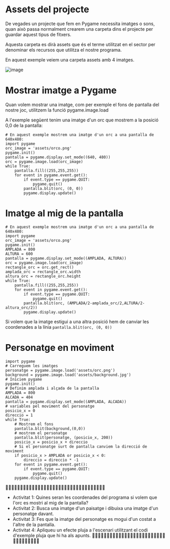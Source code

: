 # Assets del projecte

De vegades un projecte que fem en Pygame necessita imatges o sons, quan això passa normalment crearem una carpeta dins el projecte per guardar aquest tipus de fitxers.

Aquesta carpeta es dirà assets que és el terme utilitzat en el sector per denominar els recursos que utilitza el nostre programa.

En aquest exemple veiem una carpeta assets amb 4 imatges.

![image](https://github.com/user-attachments/assets/3f1f96cf-cb16-43de-ada9-42a90b6e79d0)

# Mostrar imatge a Pygame

Quan volem mostrar una imatge, com per exemple el fons de pantalla del nostre joc, utilitzem la funció pygame.image.load

A l'exemple següent tenim una imatge d'un orc que mostrem a la posició 0,0 de la pantalla:

```
# En aquest exemple mostrem una imatge d'un orc a una pantalla de 640x480:
import pygame
orc_image = 'assets/orco.png'
pygame.init()
pantalla = pygame.display.set_mode((640, 480))
orc = pygame.image.load(orc_image)
while True:
    pantalla.fill((255,255,255))
    for event in pygame.event.get():
        if event.type == pygame.QUIT:
            pygame.quit()
        pantalla.blit(orc, (0, 0))
        pygame.display.update()
```

# Imatge al mig de la pantalla

```
# En aquest exemple mostrem una imatge d'un orc a una pantalla de 640x480:
import pygame
orc_image = 'assets/orco.png'
pygame.init()
AMPLADA = 800
ALTURA = 600
pantalla = pygame.display.set_mode((AMPLADA, ALTURA))
orc = pygame.image.load(orc_image)
rectangle_orc = orc.get_rect()
amplada_orc = rectangle_orc.width
altura_orc = rectangle_orc.height
while True:
    pantalla.fill((255,255,255))
    for event in pygame.event.get():
        if event.type == pygame.QUIT:
            pygame.quit()
        pantalla.blit(orc, (AMPLADA/2-amplada_orc/2,ALTURA/2-altura_orc/2))
        pygame.display.update()
```

Si volem que la imatge estigui a una altra posició hem de canviar les coordenades a la línia ```pantalla.blit(orc, (0, 0))```

# Personatge en moviment

```
import pygame
# Carreguem les imatges
personatge = pygame.image.load('assets/orc.png')
background = pygame.image.load('assets/background.jpg')
# Iniciem pygame
pygame.init()
# Definim amplada i alçada de la pantalla
AMPLADA = 800
ALCADA = 404
pantalla = pygame.display.set_mode((AMPLADA, ALCADA))
# variables pel moviment del personatge
posicio_x = 0
direccio = 1
while True:
    # Mostrem el fons
    pantalla.blit(background,(0,0))
    # mostrem el personatge
    pantalla.blit(personatge, (posicio_x, 200))
    posicio_x = posicio_x + direccio
    # Si el personatge surt de pantalla canviem la direcció de moviment
    if posicio_x > AMPLADA or posicio_x < 0:
        direccio = direccio * -1
    for event in pygame.event.get():
        if event.type == pygame.QUIT:
            pygame.quit()
    pygame.display.update()
```

🔎🔎🔎🔎🔎🔎🔎🔎🔎🔎🔎🔎🔎🔎🔎🔎🔎🔎🔎🔎🔎🔎🔎🔎🔎🔎🔎🔎🔎🔎🔎🔎🔎🔎
- Activitat 1: Quines seran les coordenades del programa si volem que l'orc es mostri al mig de la pantalla?
- Activitat 2: Busca una imatge d'un paisatge i dibuixa una imatge d'un personatge davant.
- Activitat 3: Fes que la imatge del personatge es mogui d'un costat a l'altre de la pantalla.
- Activitat 4: Apliqueu un efecte pluja a l'escenari utilitzant el codi d'exemple pluja que hi ha als apunts. 
🔎🔎🔎🔎🔎🔎🔎🔎🔎🔎🔎🔎🔎🔎🔎🔎🔎🔎🔎🔎🔎🔎🔎🔎🔎🔎🔎🔎🔎🔎🔎🔎🔎🔎

